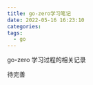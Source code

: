 ```yaml
---
title: go-zero学习笔记
date: 2022-05-16 16:23:10
categories:
tags:
  - go
---
```


go-zero 学习过程的相关记录

<!-- more -->

待完善

